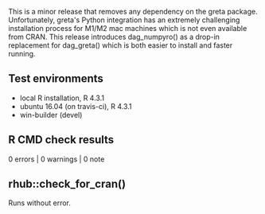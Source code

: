 This is a minor release that removes any dependency on the greta package.  Unfortunately, greta's Python integration has an extremely challenging installation process for M1/M2 mac machines which is not even available from CRAN.  This release introduces dag_numpyro() as a drop-in replacement for dag_greta() which is both easier to install and faster running. 
## Test environments
* local R installation, R 4.3.1
* ubuntu 16.04 (on travis-ci), R 4.3.1
* win-builder (devel)

## R CMD check results

0 errors | 0 warnings | 0 note

## rhub::check_for_cran() 

Runs without error.

